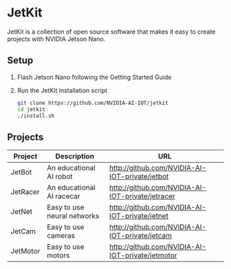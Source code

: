 # JetKit

JetKit is a collection of open source software that makes it easy to create 
projects with NVIDIA Jetson Nano.

## Setup

1. Flash Jetson Nano following the Getting Started Guide

2. Run the JetKit installation script

    ```bash
    git clone https://github.com/NVIDIA-AI-IOT/jetkit
    cd jetkit
    ./install.sh 
    ```

## Projects

| Project | Description | URL |
|---------|-------------|-----|
| JetBot | An educational AI robot | http://github.com/NVIDIA-AI-IOT-private/jetbot |
| JetRacer| An educational AI racecar | http://github.com/NVIDIA-AI-IOT-private/jetracer |
| JetNet | Easy to use neural networks | http://github.com/NVIDIA-AI-IOT-private/jetnet |
| JetCam | Easy to use cameras | http://github.com/NVIDIA-AI-IOT-private/jetcam |
| JetMotor | Easy to use motors | http://github.com/NVIDIA-AI-IOT-private/jetmotor |
